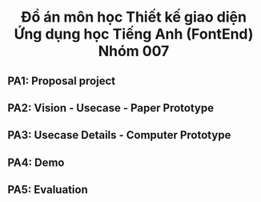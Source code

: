 # <div align="center"> Đồ án môn học Thiết kế giao diện  <br/> Ứng dụng học Tiếng Anh (FontEnd) <br/> Nhóm 007 </div>
## PA1: Proposal  project
## PA2: Vision - Usecase - Paper Prototype
## PA3: Usecase Details - Computer Prototype
## PA4: Demo
## PA5: Evaluation